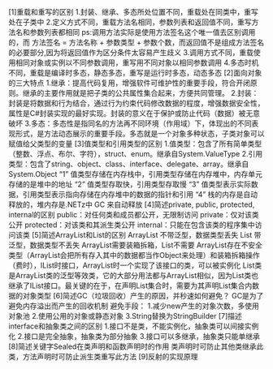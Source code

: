 [1]重载和重写的区别
    1.封装、继承、多态所处位置不同，重载处在同类中，重写处在子类中
    2.定义方式不同，重载方法名相同，参数列表和返回值不同，重写方法名和参数列表都相同
        ps:调用方法实际是使用方法签名这个唯一值去区别调用的，而 方法签名 = 方法名称 + 参数类型 + 参数个数，而返回值不是组成方法签名的必要部分,因为将返回值作为区分条件太容易产生歧义
    3.调用方式不同，重载使用相同对象或实例以不同参数调用，重写用不同对象以相同参数调用
    4.多态时机不同，重载是编译时多态，静态多态，重写是运行时多态，动态多态
[2]面向对象的三大特点
    1.继承：提高代码复用，增强软件可维护性的重要手段，符合开闭原则。继承的主要作用就是把子类的公共属性集合起来，方便共同管理。
    2.封装：封装是将数据和行为结合，通过行为约束代码修改数据的程度，增强数据安全性，属性是C#封装实现的最好实现。封装的意义在于保护或防止代码（数据）被无意破坏
    3.多态：多态性是指同名的方法再不同环境（作用域）下，体现出的不同表现形式，是方法动态展示的重要手段。多态就是一个对象多种状态，子类对象可以赋值给父类型的变量
[3]值类型和引用类型的区别
    1.值类型：包含了所有简单类型（整数、浮点、布尔、字符），struct、enum。继承自System.ValueType
    2.引用类型：包含了string、object、class、interface、delegate、array。继承自System.Object
        “1” 值类型存储在内存栈中，引用类型存储在内存堆中，内存单元存储的是堆中的地址
        “2” 值类型存取快，引用类型存取慢
        “3” 值类型表示实际数据，引用类型表示指向存储在内存堆中的数据的指针和引用
        “4” 栈的内存是自动释放的，堆内存是.NETz中 GC 来自动释放
[4]简述private, public, protected, internal的区别
    public：对任何类和成员都公开，无限制访问
    private：仅对该类公开
    protected：对该类和其派生类公开
    internal：只能在包含该类的程序集中访问该类
[5]简述ArrayList和List的区别
    ArrayList 不带泛型，数据类型丢失
    List 带泛型，数据类型不丢失
    ArrayList需要装箱拆箱，List不需要
    ArrayList存在不安全类型（ArrayList会把所有存入其中的数据都当作Object来处理）和装箱拆箱操作（费时），IList时接口，ArrayList时一个实现了该接口的类，可以被实例化
    List类是ArrayList类的泛型等效类，它的大部分用法都与ArrayList相似，因为List类也继承了IList接口。最关键的在于，在声明List集合时，需要为其声明List集合内数据的对象类型
[6]简述GC（垃圾回收）产生的原因，并秒速如何避免？
    GC是为了避免内存溢出而产生的回收机制
    避免手段：
        1.减少new产生的对象次数，多使用对象池
        2.使用公用的对象或静态对象
        3.String替换为StringBuilder
[7]描述interface和抽象类之间的区别
    1.接口不是类，不能实例化，抽象类可以间接实例化
    2.接口是完全抽象，抽象类为部分抽象
    3.接口可以多继承，抽象类只能单继承
[8]简述关键字Sealed在类声明和函数声明时的作用
    类声明时可防止其他类继承此类，方法声明时可防止派生类重写此方法
[9]反射的实现原理
    